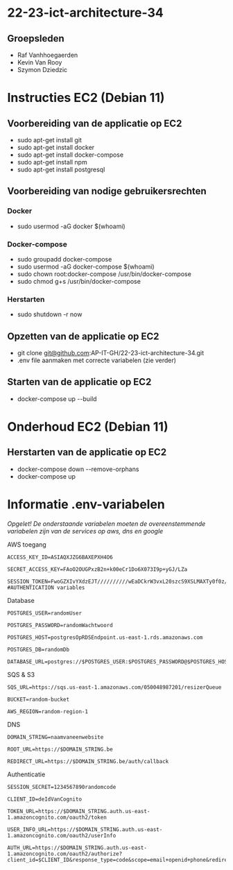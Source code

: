 # 22-23-ict-architecture-34

## Groepsleden

+ Raf Vanhhoegaerden
+ Kevin Van Rooy
+ Szymon Dziedzic

# Instructies EC2 (Debian 11)

## Voorbereiding van de applicatie op EC2

- sudo apt-get install git
- sudo apt-get install docker
- sudo apt-get install docker-compose
- sudo apt-get install npm
- sudo apt-get install postgresql

## Voorbereiding van nodige gebruikersrechten
### Docker

- sudo usermod -aG docker $(whoami)

### Docker-compose

- sudo groupadd docker-compose
- sudo usermod -aG docker-compose $(whoami)
- sudo chown root:docker-compose /usr/bin/docker-compose
- sudo chmod g+s /usr/bin/docker-compose

### Herstarten 

- sudo shutdown -r now

## Opzetten van de applicatie op EC2

- git clone git@github.com:AP-IT-GH/22-23-ict-architecture-34.git
- .env file aanmaken met correcte variabelen (zie verder)

## Starten van de applicatie op EC2

- docker-compose up --build

# Onderhoud EC2 (Debian 11)

## Herstarten van de applicatie op EC2

- docker-compose down --remove-orphans
- docker-compose up

# Informatie .env-variabelen

*Opgelet! De onderstaande variabelen moeten de overeenstemmende variabelen zijn van de services op aws, dns en google*

AWS toegang

    ACCESS_KEY_ID=ASIAQXJZG6BAXEPXH4O6

    SECRET_ACCESS_KEY=FAoO2OUGPxzB2n+k00eCr1Do6X073I9p+yGJ/LZa

    SESSION_TOKEN=FwoGZXIvYXdzEJT//////////wEaDCkrW3vxL20szcS9XSLMAXTy0f0z/aPJQoPsLP/G+jLUndVWdN4ZS9w2JpcNjX1rkiOXRhXl9ZMZ/NCZndt8IdJq15Cb8LjjVpgG9WJFU5jqYKVBQi7eGcQ8gNs4OMXuONEJ4p9I9/TxOSRRfMB3X60R15tDQMd0X3BV8+MQ2qcRstsRxaj4XaN43BuAS/dqYBObaaA864addlRlJkguG2p3/QZSCW8lr8ZxsLGOwpMvA6zbJk1fQN8d1kR5Hleh9TaMd1d6fDmV6LxHr6214isrkO4m4Lam6M8BmyiCvKmjBjItNkO/2rejgMTnFiUZlnSyHspSsHu6YN3kA9u9RJDZPbHKxvydxuShDLw9C+0a
    #AUTHENTICATION variables

Database

    POSTGRES_USER=randomUser

    POSTGRES_PASSWORD=randomWachtwoord

    POSTGRES_HOST=postgresOpRDSEndpoint.us-east-1.rds.amazonaws.com

    POSTGRES_DB=randomDb

    DATABASE_URL=postgres://$POSTGRES_USER:$POSTGRES_PASSWORD@$POSTGRES_HOST:5432/

SQS & S3

    SQS_URL=https://sqs.us-east-1.amazonaws.com/050048987201/resizerQueue

    BUCKET=random-bucket

    AWS_REGION=random-region-1
    
DNS

    DOMAIN_STRING=naamvaneenwebsite

    ROOT_URL=https://$DOMAIN_STRING.be

    REDIRECT_URL=https://$DOMAIN_STRING.be/auth/callback

Authenticatie
    
    SESSION_SECRET=1234567890randomcode

    CLIENT_ID=deIdVanCognito

    TOKEN_URL=https://$DOMAIN_STRING.auth.us-east-1.amazoncognito.com/oauth2/token

    USER_INFO_URL=https://$DOMAIN_STRING.auth.us-east-1.amazoncognito.com/oauth2/userInfo

    AUTH_URL=https://$DOMAIN_STRING.auth.us-east-1.amazoncognito.com/oauth2/authorize?client_id=$CLIENT_ID&response_type=code&scope=email+openid+phone&redirect_uri=$REDIRECT_URL

